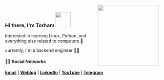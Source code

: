 <img align='right' src='https://user-images.githubusercontent.com/5713670/87202985-820dcb80-c2b6-11ea-9f56-7ec461c497c3.gif' width=200>


### Hi there, I'm Torham <img src="https://github.githubassets.com/images/mona-loading-dark.gif" width=50>
Interested in learning Linux, Python, and everything else related to computers 🍾

currently, I'm a backend engineer 🦕🤝


#### :man_technologist: Social Networks
[__Email__](mailto:TorhamDev@gmail.com) | [__Weblog__](https://torhamdev.hashnode.dev/) | [__LinkedIn__](https://www.linkedin.com/in/mohammad-hamzeh-mohammadian-48ab30249/) | [__YouTube__](https://www.youtube.com/@techwithtori/) | [__Telegram__](https://t.me/TorhamDevCH)
